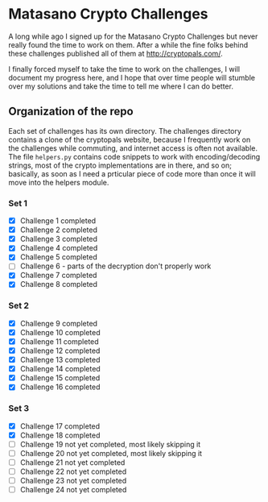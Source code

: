 # Matasano Crypto Challenges
A long while ago I signed up for the Matasano Crypto Challenges but never really
found the time to work on them. After a while the fine folks behind these
challenges published all of them at http://cryptopals.com/.

I finally forced myself to take the time to work on the challenges, I will
document my progress here, and I hope that over time people will stumble over my
solutions and take the time to tell me where I can do better.
## Organization of the repo
Each set of challenges has its own directory. The challenges directory contains
a clone of the cryptopals website, because I frequently work on the challenges
while commuting, and internet access is often not available. The file `helpers.py`
contains code snippets to work with encoding/decoding strings, most of the crypto
implementations are in there, and so on; basically, as soon as I need a prticular
piece of code more than once it will move into the helpers module.

### Set 1
- [X] Challenge 1 completed
- [X] Challenge 2 completed
- [X] Challenge 3 completed
- [X] Challenge 4 completed
- [X] Challenge 5 completed
- [ ] Challenge 6 - parts of the decryption don't properly work
- [X] Challenge 7 completed
- [X] Challenge 8 completed

### Set 2
- [X] Challenge 9 completed
- [X] Challenge 10 completed
- [X] Challenge 11 completed
- [X] Challenge 12 completed
- [X] Challenge 13 completed
- [X] Challenge 14 completed
- [X] Challenge 15 completed
- [X] Challenge 16 completed

### Set 3
- [X] Challenge 17 completed
- [X] Challenge 18 completed
- [ ] Challenge 19 not yet completed, most likely skipping it
- [ ] Challenge 20 not yet completed, most likely skipping it
- [ ] Challenge 21 not yet completed
- [ ] Challenge 22 not yet completed
- [ ] Challenge 23 not yet completed
- [ ] Challenge 24 not yet completed